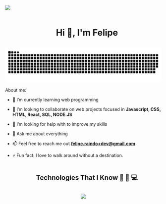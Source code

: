 <!--horizontal divider(gradiant)-->
<img src="https://user-images.githubusercontent.com/73097560/115834477-dbab4500-a447-11eb-908a-139a6edaec5c.gif">

<!--h1 without bottom border-->
<div id="user-content-toc">
  <ul align="center">
    <summary><h1 style="display: inline-block">Hi 👋, I'm Felipe</h1></summary>
  </ul>
</div>

<!--- snake -->
<div align="center">
  <img  src="https://github.com/1999AZZAR/1999AZZAR/blob/main/resources/img/grid-snake.svg"
       alt="snake" /></a>
</div>


About me:

- 🌱 I’m currently learning web programming

- 👯 I’m looking to collaborate on web projects focused in **Javascript, CSS, HTML, React, SQL, NODE.JS**

- 🤔 I’m looking for help with to improve my skills

- 💬 Ask me about everything

- 📫 Feel free to reach me out **felipe.raindo+dev@gmail.com**

- ⚡ Fun fact: I love to walk around without a destination.



<!--h1 without bottom border-->
<div id="user-content-toc">
  <ul align="center">
    <summary><h2 style="display: inline-block">Technologies That I Know 👨 🏻‍ 💻</h2></summary>
  </ul>
</div>
<!--tech stack icons-->
<p align="center">
  <a href="https://skillicons.dev">
    <img src="https://skillicons.dev/icons?i=linux, git, github, vscode, html, css, bootstrap, js, react, redux, docker, mysql, nodejs, shell&perline=14" />
  </a>
</p>
